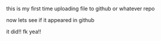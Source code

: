 this is my first time uploading file to github or whatever repo

now lets see if it appeared in github

it did!! fk yea!!
